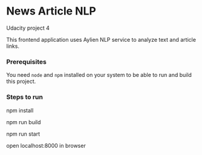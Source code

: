 # News Article NLP

Udacity project 4 

This frontend application uses Aylien NLP service to analyze text and article links.

### Prerequisites

You need `node` and `npm` installed on your system to be able to run and build this project.

### Steps to run

npm install

npm run build

npm run start

open localhost:8000 in browser

